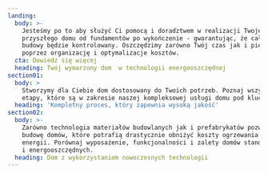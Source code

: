 ```yaml
---
landing:
  body: >-
    Jesteśmy po to aby służyć Ci pomocą i doradztwem w realizacji Twojego
    przyszłego domu od fundamentów po wykończenie - gwarantując, że cały proces
    budowy będzie kontrolowany. Oszczędzimy zarówno Twój czas jak i pieniądze
    poprzez organizację i optymalizacje kosztów.
  cta: Dowiedz się więcej
  heading: Twój wymarzony dom  w technologii energooszczędnej
section01:
  body: >
    Stworzymy dla Ciebie dom dostosowany do Twoich potrzeb. Poznaj wszystkie
    etapy, które są w zakresie naszej kompleksowej usługi domu pod klucz.
  heading: 'Kompletny proces, który zapewnia wysoką jakość'
section02:
  body: >-
    Zarówno technologia materiałów budowlanych jak i prefabrykatów pozwala na
    budowę domów, które potrafią drastycznie obniżyć koszty ogrzewania i
    energii. Porównaj wyposażenie, funkcjonalności i zalety domów standardowych
    i energooszczędnych.
  heading: Dom z wykorzystaniem nowoczesnych technologii
---
```


